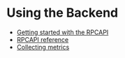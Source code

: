 # Using the Backend

* [Getting started with the RPCAPI][RPCAPI]
* [RPCAPI reference]
* [Collecting metrics][Telemetry]

[RPCAPI]:           getting-started.md
[RPCAPI reference]: rpcapi-reference.md
[Telemetry]:        telemetry.md

